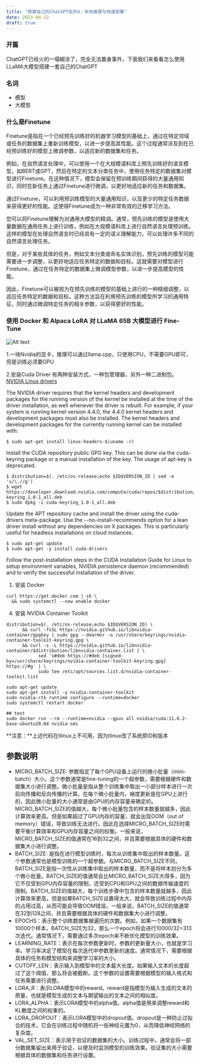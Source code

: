 ```yaml
---
title: "搭建自己的ChatGPT系列4：本地推理与快速部署"
date: 2023-04-12
draft: true
---
```


### 开篇

ChatGPT已经火的一塌糊涂了，完全无法置身事外，下面我们来看看怎么使用LLaMA大模型搭建一套自己的ChatGPT



### 名词

- 模型
- 大模型
### 什么是Finetune
Finetune是指在一个已经预先训练好的机器学习模型的基础上，通过在特定领域或任务的数据集上重新训练模型，以进一步提高其性能。这个过程通常涉及到在已经预训练好的模型上微调参数，以适应新的数据集和任务。

例如，在自然语言处理中，可以使用一个在大规模语料库上预先训练好的语言模型，如BERT或GPT，然后在特定的文本分类任务中，使用任务特定的数据集对模型进行Finetune。在这种情况下，模型会保留在预训练期间获得的大量通用知识，同时在新任务上通过Finetune进行微调，以更好地适应新的任务和数据集。

通过Finetune，可以利用预训练模型的大量通用知识，以及更少的特定任务数据来获得更好的性能。这使得Finetune成为一种非常有效的迁移学习方法。

您可以将Finetune理解为对通用大模型的精调。通常，预先训练的模型是使用大量数据在通用任务上进行训练，例如在大规模语料库上进行自然语言处理预训练。这样的模型在处理自然语言时已经具有一定的语义理解能力，可以处理许多不同的自然语言处理任务。

但是，对于某些具体的任务，例如文本分类或命名实体识别，预先训练的模型可能需要进一步调整，以更好地适应任务特定的数据和目标。这就需要对模型进行Finetune，通过在任务特定的数据集上微调模型参数，以进一步提高模型的性能。

因此，Finetune可以被视为在预先训练的模型的基础上进行的一种精细调整，以适应任务特定的数据和目标。这种方法旨在利用预先训练的模型所学习的通用特征，同时通过微调特定任务的相关参数，以获得更好的性能。

### 使用 Docker 和 Alpaca LoRA 对 LLaMA 65B 大模型进行 Fine-Tune

![Alt text](/images/llama/Architecture_Overview.png)

1.一块Nvidia的显卡，推理可以通过llama.cpp，只使用CPU，不需要GPU即可，但是训练必须要GPU

2.安装Cuda Driver
有两种安装方式，一种包管理器，另外一种二进制包。
[NVIDIA Linux drivers](https://www.nvidia.com/en-us/drivers/unix/)

The NVIDIA driver requires that the kernel headers and development packages for the running version of the kernel be installed at the time of the driver installation, as well whenever the driver is rebuilt. For example, if your system is running kernel version 4.4.0, the 4.4.0 kernel headers and development packages must also be installed.
The kernel headers and development packages for the currently running kernel can be installed with:
```
$ sudo apt-get install linux-headers-$(uname -r)

```
Install the CUDA repository public GPG key. This can be done via the cuda-keyring package or a manual installation of the key. The usage of apt-key is deprecated.
```
$ distribution=$(. /etc/os-release;echo $ID$VERSION_ID | sed -e 's/\.//g')
$ wget https://developer.download.nvidia.com/compute/cuda/repos/$distribution/x86_64/cuda-keyring_1.0-1_all.deb
$ sudo dpkg -i cuda-keyring_1.0-1_all.deb

```

Update the APT repository cache and install the driver using the cuda-drivers meta-package. Use the --no-install-recommends option for a lean driver install without any dependencies on X packages. This is particularly useful for headless installations on cloud instances.

```
$ sudo apt-get update
$ sudo apt-get -y install cuda-drivers
```
Follow the post-installation steps in the CUDA Installation Guide for Linux to setup environment variables, NVIDIA persistence daemon (recommended) and to verify the successful installation of the driver.

1. 安装 Docker

```
curl https://get.docker.com | sh \
  && sudo systemctl --now enable docker

```

4. 安装 NVIDIA Container Toolkit

```
distribution=$(. /etc/os-release;echo $ID$VERSION_ID) \
      && curl -fsSL https://nvidia.github.io/libnvidia-container/gpgkey | sudo gpg --dearmor -o /usr/share/keyrings/nvidia-container-toolkit-keyring.gpg \
      && curl -s -L https://nvidia.github.io/libnvidia-container/$distribution/libnvidia-container.list | \
            sed 's#deb https://#deb [signed-by=/usr/share/keyrings/nvidia-container-toolkit-keyring.gpg] https://#g' | \
            sudo tee /etc/apt/sources.list.d/nvidia-container-toolkit.list
```

```
sudo apt-get update
sudo apt-get install -y nvidia-container-toolkit
sudo nvidia-ctk runtime configure --runtime=docker
sudo systemctl restart docker

## test 
sudo docker run --rm --runtime=nvidia --gpus all nvidia/cuda:11.6.2-base-ubuntu20.04 nvidia-smi

```
**注意：**上述代码在tlinux上不可用，因为tlinux改了系统原ID和版本


## 参数说明

- MICRO_BATCH_SIZE: 参数指定了每个GPU设备上运行的微小批量（mini-batch）大小。这个参数通常是fine-tuning的一个超参数，需要根据硬件和数据集大小进行调整。微小批量是指从整个训练集中取出一小部分样本进行一次前向传播和反向传播的计算。在每个微小批量内，梯度更新是在GPU上进行的，因此微小批量的大小通常是由GPU的内存容量来确定的。MICRO_BATCH_SIZE的值越大，每个微小批量包含的样本数量就越多，因此计算效率更高。但是如果超过了GPU内存的容量，就会出现OOM（out of memory）错误，导致训练无法进行。因此在选择MICRO_BATCH_SIZE时需要平衡计算效率和GPU内存容量之间的权衡。一般来说，MICRO_BATCH_SIZE的值通常在16到32之间，并且需要根据具体的硬件和数据集大小进行调整。
- BATCH_SIZE: 是指在进行模型训练时，每次从训练集中取出的样本数量。这个参数通常也是模型训练的一个超参数。与MICRO_BATCH_SIZE不同，BATCH_SIZE是指一次性从训练集中取出的样本数量，而不是将样本划分为多个微小批量。BATCH_SIZE的值通常会比MICRO_BATCH_SIZE大得多，因为它不仅受到GPU内存容量的限制，还受到CPU和GPU之间的数据传输速度的限制。BATCH_SIZE的值越大，每个训练步骤中包含的样本数量就越多，因此计算效率更高。但是如果BATCH_SIZE设置得太大，就会导致训练过程中内存的占用过高，从而可能会导致OOM错误。一般来说，BATCH_SIZE的值通常在32到128之间，并且需要根据具体的硬件和数据集大小进行调整。
- EPOCHS：表示整个训练数据集被遍历的次数。例如，如果一个数据集有10000个样本，BATCH_SIZE为32，那么一个epoch将会进行10000/32=313次迭代。通常情况下，需要通过多次epoch来不断优化模型的训练效果。
- LEARNING_RATE：表示在每次参数更新时，参数的更新量大小，也就是学习率。学习率决定了模型在每次迭代中参数更新的速度。通常情况下，需要根据具体的任务和模型结构来调整学习率的大小。
- CUTOFF_LEN：表示输入到模型中的文本最大长度。如果输入文本的长度超过了这个阈值，那么将会被截断。这个参数的设置需要根据模型的输入格式和任务需要进行调整。
- LORA_R：表示LORA模型中的reward。reward是指模型为输入生成的文本的质量，也就是模型生成的文本与期望输出的文本之间的相似度。
- LORA_ALPHA：表示LORA模型中的alpha值。alpha值是用来调整reward和KL散度之间的权重的。
- LORA_DROPOUT：表示LORA模型中的dropout值。dropout是一种防止过拟合的技术，它会在训练过程中随机将一些神经元置为0，从而降低神经网络的复杂度。
- VAL_SET_SIZE：表示用于验证的数据集的大小。训练过程中，通常会将一部分数据集留出来用于验证，以便及时监测模型的训练效果。验证集的大小需要根据具体的数据集和任务进行设置。


